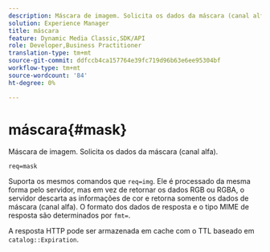 ```yaml
---
description: Máscara de imagem. Solicita os dados da máscara (canal alfa).
solution: Experience Manager
title: máscara
feature: Dynamic Media Classic,SDK/API
role: Developer,Business Practitioner
translation-type: tm+mt
source-git-commit: ddfccb4ca157764e39fc719d96b63e6ee95304bf
workflow-type: tm+mt
source-wordcount: '84'
ht-degree: 0%

---
```



# máscara{#mask}

Máscara de imagem. Solicita os dados da máscara (canal alfa).

`req=mask`

Suporta os mesmos comandos que `req=img`. Ele é processado da mesma forma pelo servidor, mas em vez de retornar os dados RGB ou RGBA, o servidor descarta as informações de cor e retorna somente os dados de máscara (canal alfa). O formato dos dados de resposta e o tipo MIME de resposta são determinados por `fmt=`.

A resposta HTTP pode ser armazenada em cache com o TTL baseado em `catalog::Expiration`.

